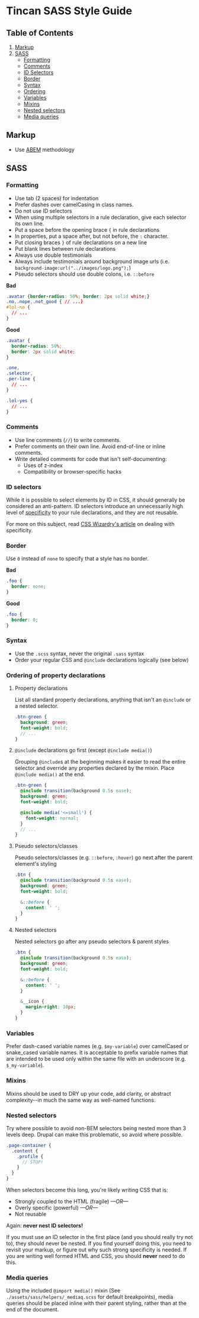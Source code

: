 # Tincan SASS Style Guide

## Table of Contents

1. [Markup](#markup)
1. [SASS](#sass)
   - [Formatting](#formatting)
   - [Comments](#comments)
   - [ID Selectors](#id-selectors)
   - [Border](#border)
   - [Syntax](#syntax)
   - [Ordering](#ordering-of-property-declarations)
   - [Variables](#variables)
   - [Mixins](#mixins)
   - [Nested selectors](#nested-selectors)
   - [Media queries](#media-queries)

## Markup

- Use [ABEM](https://css-tricks.com/abem-useful-adaptation-bem/) methodology

## SASS

### Formatting

- Use tab (2 spaces) for indentation
- Prefer dashes over camelCasing in class names.
- Do not use ID selectors
- When using multiple selectors in a rule declaration, give each selector its own line.
- Put a space before the opening brace `{` in rule declarations
- In properties, put a space after, but not before, the `:` character.
- Put closing braces `}` of rule declarations on a new line
- Put blank lines between rule declarations
- Always use double testimonials
- Always include testimonials around background image urls (i.e. `background-image:url("../images/logo.png");`)
- Pseudo selectors should use double colons, i.e. `::before`

**Bad**

```css
.avatar {border-radius: 50%; border: 2px solid white;}
.no,.nope,.not_good { // ...}
#lol-no {
  // ...
}
```

**Good**

```css
.avatar {
  border-radius: 50%;
  border: 2px solid white;
}

.one,
.selector,
.per-line {
  // ...
}

.lol-yes {
  // ...
}
```

### Comments

- Use line comments (`//`) to write comments.
- Prefer comments on their own line. Avoid end-of-line or inline comments.
- Write detailed comments for code that isn't self-documenting:
  - Uses of z-index
  - Compatibility or browser-specific hacks

### ID selectors

While it is possible to select elements by ID in CSS, it should generally be considered an anti-pattern. ID selectors introduce an unnecessarily high level of [specificity](https://developer.mozilla.org/en-US/docs/Web/CSS/Specificity) to your rule declarations, and they are not reusable.

For more on this subject, read [CSS Wizardry's article](http://csswizardry.com/2014/07/hacks-for-dealing-with-specificity/) on dealing with specificity.

### Border

Use `0` instead of `none` to specify that a style has no border.

**Bad**

```css
.foo {
  border: none;
}
```

**Good**

```css
.foo {
  border: 0;
}
```

### Syntax

- Use the `.scss` syntax, never the original `.sass` syntax
- Order your regular CSS and `@include` declarations logically (see below)

### Ordering of property declarations

1. Property declarations

   List all standard property declarations, anything that isn't an `@include` or a nested selector.

   ```scss
   .btn-green {
     background: green;
     font-weight: bold;
     // ...
   }
   ```

2. `@include` declarations go first (except `@include media()`)

   Grouping `@include`s at the beginning makes it easier to read the entire selector and override any properties declared by the mixin.
   Place `@include media()` at the end.

   ```scss
   .btn-green {
     @include transition(background 0.5s ease);
     background: green;
     font-weight: bold;

     @include media('<=small') {
       font-weight: normal;
     }
     // ...
   }
   ```

3. Pseudo selectors/classes

   Pseudo selectors/classes (e.g. `::before`, `:hover`) go next after the parent element's styling

   ```scss
   .btn {
     @include transition(background 0.5s ease);
     background: green;
     font-weight: bold;

     &::before {
       content: ' ';
     }
   }
   ```

4. Nested selectors

   Nested selectors go after any pseudo selectors & parent styles

   ```scss
   .btn {
     @include transition(background 0.5s ease);
     background: green;
     font-weight: bold;

     &::before {
       content: ' ';
     }

     &__icon {
       margin-right: 10px;
     }
   }
   ```

### Variables

Prefer dash-cased variable names (e.g. `$my-variable`) over camelCased or snake_cased variable names. It is acceptable to prefix variable names that are intended to be used only within the same file with an underscore (e.g. `$_my-variable`).

### Mixins

Mixins should be used to DRY up your code, add clarity, or abstract complexity--in much the same way as well-named functions.

### Nested selectors

Try where possible to avoid non-BEM selectors being nested more than 3 levels deep. Drupal can make this problematic, so avoid where possible.

```scss
.page-container {
  .content {
    .profile {
      // STOP!
    }
  }
}
```

When selectors become this long, you're likely writing CSS that is:

- Strongly coupled to the HTML (fragile) _—OR—_
- Overly specific (powerful) _—OR—_
- Not reusable

Again: **never nest ID selectors!**

If you must use an ID selector in the first place (and you should really try not to), they should never be nested. If you find yourself doing this, you need to revisit your markup, or figure out why such strong specificity is needed. If you are writing well formed HTML and CSS, you should **never** need to do this.

### Media queries

Using the included `@import media()` mixin (See `./assets/sass/helpers/_mediaq.scss` for default breakpoints), media queries should be placed inline with their parent styling, rather than at the end of the document.
